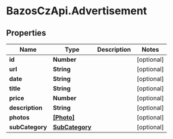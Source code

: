 # BazosCzApi.Advertisement

## Properties

Name | Type | Description | Notes
------------ | ------------- | ------------- | -------------
**id** | **Number** |  | [optional] 
**url** | **String** |  | [optional] 
**date** | **String** |  | [optional] 
**title** | **String** |  | [optional] 
**price** | **Number** |  | [optional] 
**description** | **String** |  | [optional] 
**photos** | [**[Photo]**](Photo.md) |  | [optional] 
**subCategory** | [**SubCategory**](SubCategory.md) |  | [optional] 


